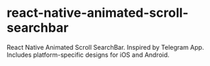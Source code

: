 # react-native-animated-scroll-searchbar
React Native Animated Scroll SearchBar.
Inspired by Telegram App.
Includes platform-specific designs for iOS and Android.
